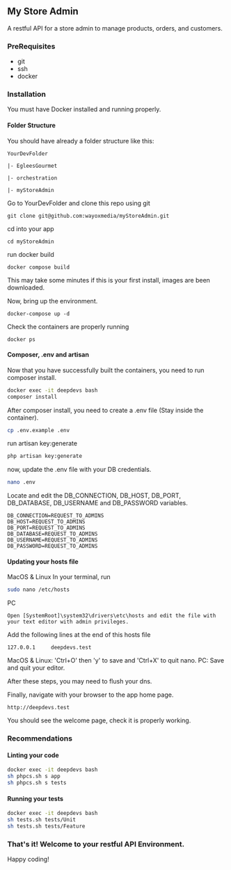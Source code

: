 ## My Store Admin
A restful API for a store admin to manage products, orders, and customers.

### PreRequisites

* git
* ssh
* docker

### Installation

You must have Docker installed and running properly.

#### Folder Structure

You should have already a folder structure like this:

    YourDevFolder

    |- EgleesGourmet

    |- orchestration

    |- myStoreAdmin

Go to YourDevFolder and clone this repo using git

`git clone git@github.com:wayoxmedia/myStoreAdmin.git`

cd into your app

`cd myStoreAdmin`

run docker build

`docker compose build`

This may take some minutes if this is your first install, images are been downloaded.

Now, bring up the environment.

`docker-compose up -d`

Check the containers are properly running

`docker ps`

#### Composer, .env and artisan

Now that you have successfully built the containers, you need to run composer install.

```sh
docker exec -it deepdevs bash
composer install
```
After composer install, you need to create a .env file (Stay inside the container).

```sh
cp .env.example .env
```

run artisan key:generate

```sh
php artisan key:generate
```

now, update the .env file with your DB credentials.

```sh
nano .env
```
Locate and edit the DB_CONNECTION, DB_HOST, DB_PORT, DB_DATABASE, DB_USERNAME and DB_PASSWORD variables.

```text
DB_CONNECTION=REQUEST_TO_ADMINS
DB_HOST=REQUEST_TO_ADMINS
DB_PORT=REQUEST_TO_ADMINS
DB_DATABASE=REQUEST_TO_ADMINS
DB_USERNAME=REQUEST_TO_ADMINS
DB_PASSWORD=REQUEST_TO_ADMINS
```

#### Updating your hosts file
MacOS & Linux
In your terminal, run
```sh
sudo nano /etc/hosts
```
PC
```
Open [SystemRoot]\system32\drivers\etc\hosts and edit the file with your text editor with admin privileges.
```
Add the following lines at the end of this hosts file
```
127.0.0.1     deepdevs.test
```
MacOS & Linux: 'Ctrl+O' then 'y' to save and 'Ctrl+X' to quit nano.
PC: Save and quit your editor.

After these steps, you may need to flush your dns.

Finally, navigate with your browser to the app home page.

`http://deepdevs.test`

You should see the welcome page, check it is properly working.


### Recommendations
#### Linting your code
```sh
docker exec -it deepdevs bash
sh phpcs.sh s app
sh phpcs.sh s tests
```
#### Running your tests
```sh
docker exec -it deepdevs bash
sh tests.sh tests/Unit
sh tests.sh tests/Feature
```

### That's it! Welcome to your restful API Environment.

Happy coding!

